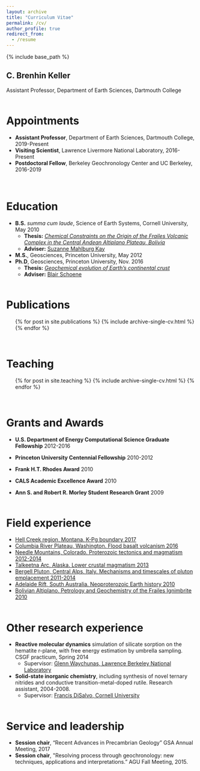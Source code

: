 ```yaml
---
layout: archive
title: "Curriculum Vitae"
permalink: /cv/
author_profile: true
redirect_from:
  - /resume
---
```

{% include base_path %}

C. Brenhin Keller
---
Assistant Professor, Department of Earth Sciences, Dartmouth College
<br/><br/>

Appointments
======
* <b>Assistant Professor</b>, Department of Earth Sciences, Dartmouth College, 2019-Present<br/>
* <b>Visiting Scientist</b>, Lawrence Livermore National Laboratory, 2016-Present
* <b>Postdoctoral Fellow</b>, Berkeley Geochronology Center and UC Berkeley, 2016-2019<br/>
<br/><br/>

Education
======
* <b>B.S.</b> <i>summa cum laude</i>, Science of Earth Systems, Cornell University, May 2010
  * <b>Thesis:</b> [<i>Chemical Constraints on the Origin of the Frailes Volcanic Complex in the Central Andean Altiplano Plateau, Bolivia</i>](https://doi.org/10.31237/osf.io/y6kv4)
  * <b>Adviser:</b> [Suzanne Mahlburg Kay](https://scholar.google.com/citations?user=dPXx4dAAAAAJ&hl=en)
* <b>M.S.</b>, Geosciences, Princeton University, May 2012
* <b>Ph.D</b>, Geosciences, Princeton University, Nov. 2016
  * <b>Thesis:</b> [<i>Geochemical evolution of Earth’s continental crust</i>](https://doi.org/10.31237/osf.io/q7yra)
  * <b>Adviser:</b> [Blair Schoene](https://www.princeton.edu/geosciences/people/schoene/)
<br/><br/>

Publications
======
  <ul>{% for post in site.publications %}
    {% include archive-single-cv.html %}
  {% endfor %}</ul>
  <br/>

Teaching
======
  <ul>{% for post in site.teaching %}
    {% include archive-single-cv.html %}
  {% endfor %}</ul>
  <br/>
  
Grants and Awards
======
* <b>U.S. Department of Energy Computational Science Graduate Fellowship</b> 2012-2016<br/>

* <b>Princeton University Centennial Fellowship</b> 2010-2012<br/>

* <b>Frank H.T. Rhodes Award</b> 2010<br/>

* <b>CALS Academic Excellence Award</b> 2010<br/>

* <b>Ann S. and Robert R. Morley Student Research Grant</b> 2009
<br/><br/>

Field experience
======
* [<u>Hell Creek region, Montana. K-Pg boundary</u> 2017](/fieldwork/100-hell-creek-2017/)
* [<u>Columbia River Plateau, Washington. Flood basalt volcanism</u> 2016](/fieldwork/101-columbia-river-2016/)
* [<u>Needle Mountains, Colorado. Proterozoic tectonics and magmatism</u> 2012-2014](/fieldwork/105-needle-mountains-2014/)
* [<u>Talkeetna Arc, Alaska. Lower crustal magmatism</u> 2013](/fieldwork/106-talkeetna-2013/)
* [<u>Bergell Pluton, Central Alps, Italy. Mechanisms and timescales of pluton emplacement</u> 2011-2014](/fieldwork/109-bergell-2011/)
* [<u>Adelaide Rift, South Australia. Neoproterozoic Earth history</u> 2010](/fieldwork/110-flinders-2010/)
* [<u>Bolivian Altiplano. Petrology and Geochemistry of the Frailes Ignimbrite</u> 2010](/fieldwork/111-frailes-2010/)
<br/><br/>

Other research experience
======
* <b>Reactive molecular dynamics</b> simulation of silicate sorption on the hematite r-plane, with free energy estimation by umbrella sampling. CSGF practicum, Spring 2014
  * Supervisor: [Glenn Waychunas, Lawrence Berkeley National Laboratory](https://eesa.lbl.gov/profiles/glenn-a-waychunas/)
* <b>Solid-state inorganic chemistry</b>, including synthesis of novel ternary nitrides and conductive transition-metal-doped rutile. Research assistant, 2004-2008.
  * Supervisor: [Francis DiSalvo, Cornell University](http://chemistry.cornell.edu/francis-disalvo)
<br/><br/>

Service and leadership
======
* <b>Session chair</b>, “Recent Advances in Precambrian Geology” GSA Annual Meeting, 2017 
* <b>Session chair</b>, "Resolving process through geochronology: new techniques, applications and interpretations.” AGU Fall Meeting, 2015.

